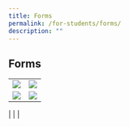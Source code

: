 ```yaml
---
title: Forms
permalink: /for-students/forms/
description: ""
---
```


## Forms

|   |   |
|---|---|
|  <a target="blank" href="https://go.gov.sg/uptlc-new-reg-2024"><img src="/images/New_Student_Registration.png"> </a> | <a target="blank" href="https://go.gov.sg/uptlc-reg-tlb-2024"><img src="/images/Tamil%20-%20B.png"> </a>  |
| <a target="blank" href="https://go.gov.sg/uptlc-reg-lit-2024"><img src="/images/REGISTRATION-FORM-FOR-LIT.png"> </a>|  <a target="blank" href="https://go.gov.sg/uptlc-htl-reg-2024"><img src="/images/Icons/htl.png"> </a> 

|   |   |
